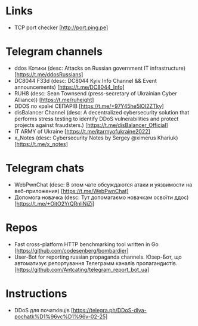 # Links
* TCP port checker [http://port.ping.pe]

# Telegram channels
* ddos Котики (desc: Attacks on Russian government IT infrastructure) [https://t.me/ddosRussians]
* DC8044 F33d (desc: DС8044 Kyiv Info Channel && Event announcements) [https://t.me/DC8044_Info]
* RUH8 (desc: Sean Townsend (press-secretary of Ukrainian Cyber Alliance)) [https://t.me/ruheight]
* DDOS по країні СЕПАРІВ [https://t.me/+97Y45he5lOI2ZTky]
* disBalancer Channel (desc: A decentralized cybersecurity solution that performs stress testing to identify DDoS vulnerabilities and protect projects against fraudsters.) [https://t.me/disBalancer_Official]
* IT ARMY of Ukraine [https://t.me/itarmyofukraine2022]
* x_Notes (desc: Cybersecurity Notes by Sergey @ximerus Khariuk) [https://t.me/x_notes]

# Telegram chats
* WebPwnChat (desc: В этом чате обсуждаются атаки и уязвимости на веб-приложения) [https://t.me/WebPwnChat]
* Допомога новачка (desc: Тут допомагаємо новачкам освоїти ддос) [https://t.me/+OitO2YrQRnliNjZi]

# Repos
* Fast cross-platform HTTP benchmarking tool written in Go [https://github.com/codesenberg/bombardier]
* User-Bot for reporting russian propaganda channels. Юзер-Бот, що автоматизує репортування Телеграмм каналів пропагандистів. [https://github.com/Antcating/telegram_report_bot_ua]

# Instructions
* DDoS для початківців [https://telegra.ph/DDoS-dlya-pochatk%D1%96vc%D1%96v-02-25]
